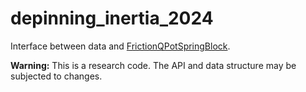 # depinning_inertia_2024

Interface between data and [FrictionQPotSpringBlock](https://github.com/tdegeus/FrictionQPotSpringBlock).

**Warning:** This is a research code. The API and data structure may be subjected to changes.
